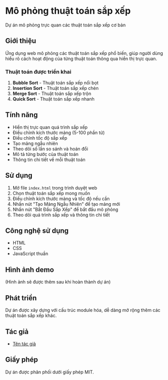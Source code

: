 # Mô phỏng thuật toán sắp xếp

Dự án mô phỏng trực quan các thuật toán sắp xếp cơ bản

## Giới thiệu

Ứng dụng web mô phỏng các thuật toán sắp xếp phổ biến, giúp người dùng hiểu rõ cách hoạt động của từng thuật toán thông qua hiển thị trực quan.

### Thuật toán được triển khai

1. **Bubble Sort** - Thuật toán sắp xếp nổi bọt
2. **Insertion Sort** - Thuật toán sắp xếp chèn
3. **Merge Sort** - Thuật toán sắp xếp trộn
4. **Quick Sort** - Thuật toán sắp xếp nhanh

## Tính năng

- Hiển thị trực quan quá trình sắp xếp
- Điều chỉnh kích thước mảng (5-100 phần tử)
- Điều chỉnh tốc độ sắp xếp
- Tạo mảng ngẫu nhiên
- Theo dõi số lần so sánh và hoán đổi
- Mô tả từng bước của thuật toán
- Thông tin chi tiết về mỗi thuật toán

## Sử dụng

1. Mở file `index.html` trong trình duyệt web
2. Chọn thuật toán sắp xếp mong muốn
3. Điều chỉnh kích thước mảng và tốc độ nếu cần
4. Nhấn nút "Tạo Mảng Ngẫu Nhiên" để tạo mảng mới
5. Nhấn nút "Bắt Đầu Sắp Xếp" để bắt đầu mô phỏng
6. Theo dõi quá trình sắp xếp và thông tin chi tiết

## Công nghệ sử dụng

- HTML
- CSS
- JavaScript thuần

## Hình ảnh demo

(Hình ảnh sẽ được thêm sau khi hoàn thành dự án)

## Phát triển

Dự án được xây dựng với cấu trúc module hóa, dễ dàng mở rộng thêm các thuật toán sắp xếp khác.

## Tác giả

- [Tên tác giả](mailto:email@example.com)

## Giấy phép

Dự án được phân phối dưới giấy phép MIT. 